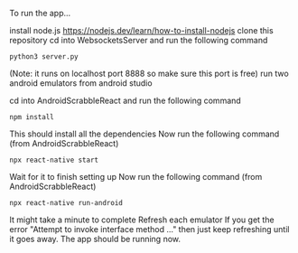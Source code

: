 To run the app...


install node.js https://nodejs.dev/learn/how-to-install-nodejs
clone this repository
cd into WebsocketsServer and run the following command

    python3 server.py

(Note: it runs on localhost port 8888 so make sure this port is free)
run two android emulators from android studio


cd into AndroidScrabbleReact and run the following command

    npm install

This should install all the dependencies
Now run the following command (from AndroidScrabbleReact)

    npx react-native start

Wait for it to finish setting up
Now run the following command (from AndroidScrabbleReact)

    npx react-native run-android

It might take a minute to complete
Refresh each emulator 
If you get the error "Attempt to invoke interface method ..." then just keep
refreshing until it goes away.
The app should be running now.
